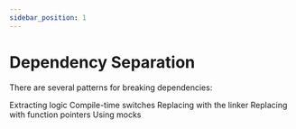 ```yaml
---
sidebar_position: 1
---
```


# Dependency Separation

There are several patterns for breaking dependencies:

Extracting logic
Compile-time switches
Replacing with the linker
Replacing with function pointers
Using mocks
